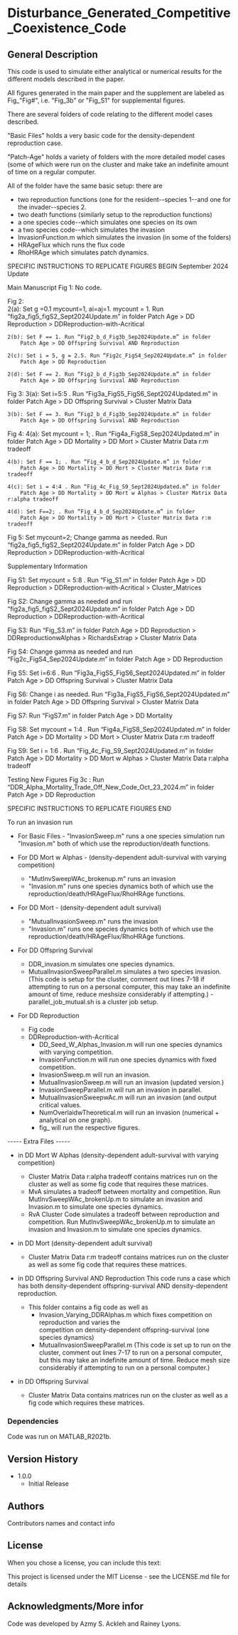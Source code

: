 # Disturbance_Generated_Competitive_Coexistence_Code

## General Description

This code is used to simulate either analytical or numerical results for the different models described in the paper.

All figures generated in the main paper and the supplement are labeled as Fig_"Fig#", i.e. "Fig_3b" or "Fig_S1" for supplemental figures.

There are several folders of code relating to the different model cases described. 

"Basic Files" holds a very basic code for the density-dependent reproduction case. 

"Patch-Age" holds a variety of folders with the more detailed model cases (some of which were run on the cluster and make take an indefinite amount of time on a regular computer.

All of the folder have the same basic setup: there are
- two reproduction functions (one for the resident--species 1--and one for the invader--species 2.  
- two death functions (similarly setup to the reproduction functions)
- a one species code--which simulates one species on its own
- a two species code--which simulates the invasion
- InvasionFunction.m which simulates the invasion (in some of the folders)
- HRAgeFlux which runs the flux code
- RhoHRAge which simulates patch dynamics.

SPECIFIC INSTRUCTIONS TO REPLICATE FIGURES BEGIN
September 2024 Update

Main Manuscript
Fig 1: No code.

Fig 2:  
	2(a): Set g =0.1 mycount=1, ai=aj=1. mycount = 1. Run “fig2a_fig5_figS2_Sept2024Update.m” in folder
		Patch Age > DD Reproduction > DDReproduction-with-Acritical 
  
	2(b): Set F == 1. Run “Fig2_b_d_Fig3b_Sep2024Update.m” in folder
		Patch Age > DD Offspring Survival AND Reproduction 
  
	2(c): Set i = 5, g = 2.5. Run “Fig2c_FigS4_Sep2024Update.m” in folder
		Patch Age > DD Reproduction 
  
	2(d): Set F == 2. Run “Fig2_b_d_Fig3b_Sep2024Update.m” in folder
		Patch Age > DD Offspring Survival AND Reproduction 

Fig 3:
	3(a): Set i=5:5 . Run “Fig3a_FigS5_FigS6_Sept2024Updated.m” in folder
		Patch Age > DD Offspring Survival > Cluster Matrix Data
  
	3(b): Set F == 3. Run “Fig2_b_d_Fig3b_Sep2024Update.m” in folder
		Patch Age > DD Offspring Survival AND Reproduction 
Fig 4:
	4(a): Set mycount = 1; . Run “Fig4a_FigS8_Sep2024Updated.m” in folder
		Patch Age > DD Mortality > DD Mort > Cluster Matrix Data r:m tradeoff
  
	4(b): Set F == 1; . Run “Fig_4_b_d_Sep2024Update.m” in folder
		Patch Age > DD Mortality > DD Mort > Cluster Matrix Data r:m tradeoff
  
	4(c): Set i = 4:4 . Run “Fig_4c_Fig_S9_Sept2024Updated.m” in folder
		Patch Age > DD Mortality > DD Mort w Alphas > Cluster Matrix Data r:alpha tradeoff
  
	4(d): Set F==2; . Run “Fig_4_b_d_Sep2024Update.m” in folder
		Patch Age > DD Mortality > DD Mort > Cluster Matrix Data r:m tradeoff
  
Fig 5: Set mycount=2; Change gamma as needed. Run “fig2a_fig5_figS2_Sept2024Update.m” in folder
		Patch Age > DD Reproduction > DDReproduction-with-Acritical 


Supplementary Information

Fig S1: Set mycount = 5:8 . Run “Fig_S1.m” in folder 
		Patch Age  > DD Reproduction > DDReproduction-with-Acritical > Cluster_Matrices
  
Fig S2: Change gamma as needed and run “fig2a_fig5_figS2_Sept2024Update.m” in folder
		Patch Age > DD Reproduction > DDReproduction-with-Acritical 
  
Fig S3: Run “Fig_S3.m” in folder
		Patch Age > DD Reproduction > DDReproductionwAlphas > RichardsExtrap > Cluster Matrix Data
  
Fig S4: Change gamma as needed and run “Fig2c_FigS4_Sep2024Update.m” in folder
		Patch Age > DD Reproduction 
  
Fig S5: Set i=6:6 . Run “Fig3a_FigS5_FigS6_Sept2024Updated.m” in folder
		Patch Age > DD Offspring Survival > Cluster Matrix Data
  
Fig S6: Change i as needed. Run “Fig3a_FigS5_FigS6_Sept2024Updated.m” in folder
		Patch Age > DD Offspring Survival > Cluster Matrix Data
  
Fig S7: Run “FigS7.m” in folder
		Patch Age > DD Mortality
  
Fig S8: Set mycount = 1:4 . Run “Fig4a_FigS8_Sep2024Updated.m” in folder
		Patch Age > DD Mortality > DD Mort > Cluster Matrix Data r:m tradeoff
  
Fig S9: Set i = 1:6 . Run “Fig_4c_Fig_S9_Sept2024Updated.m” in folder
		Patch Age > DD Mortality > DD Mort w Alphas > Cluster Matrix Data r:alpha tradeoff




Testing New Figures
Fig 3c :  Run “DDR_Alpha_Mortality_Trade_Off_New_Code_Oct_23_2024.m” in folder
	Patch Age > DD Reproduction



SPECIFIC INSTRUCTIONS TO REPLICATE FIGURES END

To run an invasion run 

- For Basic Files - "InvasionSweep.m" runs a one species simulation run "Invasion.m" both of which use the reproduction/death functions.

- For DD Mort w Alphas - (density-dependent adult-survival with varying competition) 	
	- "MutInvSweepWAc_brokenup.m" runs an invasion
	- "Invasion.m" runs one species dynamics
both of which use the reproduction/death/HRAgeFlux/RhoHRAge functions.

- For DD Mort - (density-dependent adult survival) 
	- "MutualInvasionSweep.m" runs the invasion
	- "Invasion.m" runs one species dynamics
both of which use the reproduction/death/HRAgeFlux/RhoHRAge functions.

- For DD Offspring Survival 
	- DDR_invasion.m simulates one species dynamics.
	- MutualInvasionSweepParallel.m simulates a two species invasion. (This code is setup for the cluster, comment out lines 7-18 if attempting to run on a personal computer, this may take an indefinite amount of time, reduce meshsize considerably if attempting.)
	-parallel_job_mutual.sh is a cluster job setup.

- For DD Reproduction
	- Fig code
	- DDReproduction-with-Acritical
		- DD_Seed_W_Alphas_Invasion.m will run one species dynamics with varying competition.
		- InvasionFunction.m will run one species dynamics with fixed competition.
		- InvasionSweep.m will run an invasion.
		- MutualInvasionSweep.m will run an invasion (updated version.)
		- InvasionSweepParallel.m will run an invasion in parallel.
		- MutualInvasionSweepwAc.m will run an invasion (and output critical values.
		- NumOverlaidwTheoretical.m will run an invasion (numerical + analytical on one graph).
		- fig_ will run the respective figures.
		


----- Extra Files -----
- in DD Mort W Alphas (density-dependent adult-survival with varying competition)

	- Cluster Matrix Data r:alpha tradeoff contains matrices run on the cluster as well as some fig code that requires these matrices.
	- MvA simulates a tradeoff between mortality and competition. Run MutInvSweepWAc_brokenUp.m to simulate an invasion and Invasion.m to simulate one species dynamics.
	- RvA Cluster Code simulates a tradeoff between reproduction and competition. Run MutInvSweepWAc_brokenUp.m to simulate an invasion and Invasion.m to simulate one species dynamics.


- in DD Mort (density-dependent adult survival)

	- Cluster Matrix Data r:m tradeoff contains matrices run on the cluster as well as some fig code 	  that requires these matrices.

- in DD Offspring Survival AND Reproduction
	This code runs a case which has both density-dependent offspring-survival AND density-dependent 	reproduction.
	- This folder contains a fig code as well as 
		- Invasion_Varying_DDRAlphas.m which fixes competition on reproduction and varies the 		
			competition on density-dependent offspring-survival (one species dynamics)
		- MutualInvasionSweepParallel.m (This code is set up to run on the cluster, comment out lines 
			7-17 to run on a personal computer, but this may take an indefinite amount of time. Reduce
			 mesh size considerably if attempting to run on a personal computer.)

- in DD Offspring Survival
	- Cluster Matrix Data contains matrices run on the cluster as well as a fig code which requires these matrices.



### Dependencies

Code was run on MATLAB_R2021b. 


## Version History

* 1.0.0
    * Initial Release

## Authors

Contributors names and contact info



## License

When you chose a license, you can include this text:

This project is licensed under the MIT License - see the LICENSE.md file for details

## Acknowledgments/More infor

Code was developed by Azmy S. Ackleh and Rainey Lyons.
